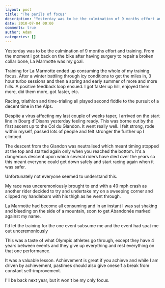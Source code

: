 ```yaml
---
layout: post
title: "The perils of focus"
description: "Yesterday was to be the culmination of 9 months effort and training. From the moment i got back on the bike after having surgery to repair a broken collar bone, La Marmotte was my goal. Training for La Marmotte ended up consuming the whole of my t..."
date: 2010-07-04 00:00
comments: true
author: Adam
categories: []
---
```


Yesterday was to be the culmination of 9 months effort and training. From the moment i got back on the bike after having surgery to repair a broken collar bone, La Marmotte was my goal. <p /> Training for La Marmotte ended up consuming the whole of my training focus. After a winter battling through icy conditions to get the miles in, 3 hour turbo sessions and then a spring and early summer of more and more hills. A positive feedback loop ensued. I got faster up hill, enjoyed them more, did them more, got faster, etc. <p /> Racing, triathlon and time-trialing all played second fiddle to the pursuit of a decent time in the Alps. <p /> Despite a virus affecting my last couple of weeks taper, I arrived on the start line in Bourg d'Oisans yesterday feeling ready. This was borne out by the first ascent up to the Col du Glandon. It went really well. I felt strong, rode within myself, passed lots of people and felt stronger the further up I climbed. <p /> The descent from the Glandon was neutralised which meant timing stopped at the top and started again only when you reached the bottom. It's a dangerous descent upon which several riders have died over the years so this meant everyone could get down safely and start racing again when it was safer. <p /> Unfortunately not everyone seemed to understand this. <p /> My race was unceremoniously brought to end with a 40 mph crash as another rider decided to try and undertake my on a sweeping corner and clipped my handlebars with his thigh as he went through. <p /> La Marmotte had become all consuming and in an instant I was sat shaking and bleeding on the side of a mountain, soon to get Abandonée marked against my name. <p /> I'd let the training for the one event subsume me and the event had spat me out unceremoniously <p /> This was a taste of what Olympic athletes go through, except they have 4 years between events and they give up everything and rest everything on that one performance. <p /> It was a valuable lesson. Achievement is great if you achieve and while I am driven by achievement, pastimes should also give oneself a break from constant self-improvement. <p /> I'll be back next year, but it won't be my only focus.
